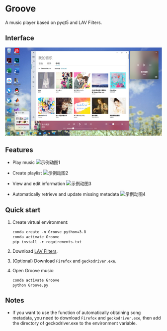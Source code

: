 # Groove
A music player based on pyqt5 and LAV Filters.

## Interface
![界面](docs/screenshot/Groove音乐.png)

## Features

* Play music
![示例动图1](docs/screenshot/播放本地音乐.gif)

* Create playlist
![示例动图2](docs/screenshot/创建播放列表.gif)

* View and edit information
![示例动图3](docs/screenshot/编辑信息.gif)

* Automatically retrieve and update missing metadata
![示例动图4](docs/screenshot/爬虫.gif)

## Quick start
1. Create virtual environment:

    ```shell
    conda create -n Groove python=3.8
    conda activate Groove
    pip install -r requirements.txt
    ```

2. Download [LAV Filters](https://github.com/Nevcairiel/LAVFilters/releases).
3. (Optional) Download `Firefox` and `geckodriver.exe`.
4. Open Groove music:

    ```shell
    conda activate Groove
    python Groove.py
    ```

## Notes
* If you want to use the function of automatically obtaining song metadata, you need to download `Firefox` and `geckodriver.exe`, then add the directory of geckodriver.exe to the environment variable.
